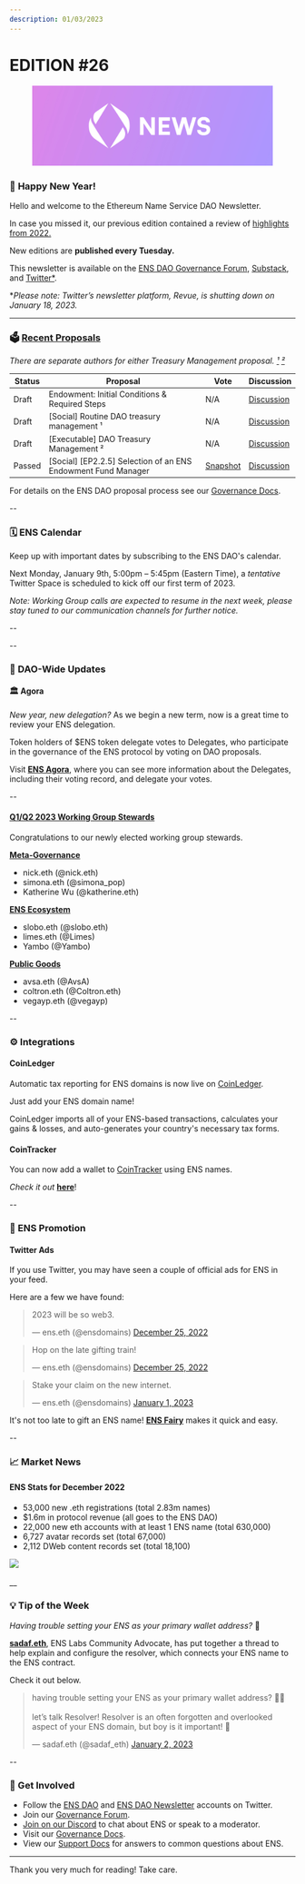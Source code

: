 ```yaml
---
description: 01/03/2023
---
```


# EDITION #26

<figure><img src=".gitbook/assets/DAO News (15x5) (1).jpg" alt=""><figcaption></figcaption></figure>

### 🎉 **Happy New Year!**

Hello and welcome to the Ethereum Name Service DAO Newsletter.

In case you missed it, our previous edition contained a review of [highlights from 2022.](https://discuss.ens.domains/t/ens-dao-newsletter-25-12-27-2022/15740)

New editions are **published every Tuesday.**

This newsletter is available on the [ENS DAO Governance Forum](https://discuss.ens.domains/), [Substack](https://ensdaonews.substack.com/), and [Twitter\*](https://twitter.com/ensdaonews).

\*_Please note: Twitter’s newsletter platform, Revue, is shutting down on January 18, 2023._

***

### 🗳️ [Recent Proposals](https://snapshot.org/#/ens.eth)

_There are separate authors for either Treasury Management proposal._ [_¹_](https://discuss.ens.domains/t/social-routine-dao-treasury-management/15501) [_²_](https://discuss.ens.domains/t/executable-dao-treasury-management/15576)

| Status | Proposal                                                        | Vote                                                                                                                   | Discussion                                                                                                  |
| ------ | --------------------------------------------------------------- | ---------------------------------------------------------------------------------------------------------------------- | ----------------------------------------------------------------------------------------------------------- |
| Draft  | Endowment: Initial Conditions & Required Steps                  | N/A                                                                                                                    | [Discussion](https://discuss.ens.domains/t/social-endowment-initial-conditions-required-steps/15684)        |
| Draft  | \[Social] Routine DAO treasury management ¹                     | N/A                                                                                                                    | [Discussion](https://discuss.ens.domains/t/social-routine-dao-treasury-management/15501)                    |
| Draft  | \[Executable] DAO Treasury Management ²                         | N/A                                                                                                                    | [Discussion](https://discuss.ens.domains/t/social-dao-treasury-management/15576)                            |
| Passed | \[Social] \[EP2.2.5] Selection of an ENS Endowment Fund Manager | [Snapshot](https://snapshot.org/#/ens.eth/proposal/0x1ab7ef84f6e904582d5b5b921944b5b1a8e36dbff1f1248fde87fef02b046816) | [Discussion](https://discuss.ens.domains/t/social-ep2-2-5-selection-of-an-ens-endowment-fund-manager/15188) |

For details on the ENS DAO proposal process see our [Governance Docs](https://docs.ens.domains/v/governance/).

\--

### **🗓 ENS Calendar**

Keep up with important dates by subscribing to the ENS DAO's calendar.

Next Monday, January 9th, 5:00pm – 5:45pm (Eastern Time), a _tentative_ Twitter Space is scheduled to kick off our first term of 2023.

_Note: Working Group calls are expected to resume in the next week, please stay tuned to our communication channels for further notice._

\--

\--

### 📝 DAO-Wide Updates

#### 🏛️ Agora

_New year, new delegation?_ As we begin a new term, now is a great time to review your ENS delegation.

Token holders of $ENS token delegate votes to Delegates, who participate in the governance of the ENS protocol by voting on DAO proposals.

Visit [**ENS Agora**](https://agora.ensdao.org/), where you can see more information about the Delegates, including their voting record, and delegate your votes.

\--

#### [**Q1/Q2 2023 Working Group Stewards**](https://discuss.ens.domains/t/results-working-group-steward-elections-for-q1-q2-2023/15627)

Congratulations to our newly elected working group stewards.

[**Meta-Governance**](https://snapshot.org/#/ens.eth/proposal/0xdaff050d30c77fe469da7eaa5b5bae0cb892f91a89c119367e47faf370667240)

* nick.eth (@nick.eth)
* simona.eth (@simona\_pop)
* Katherine Wu (@katherine.eth)

[**ENS Ecosystem**](https://snapshot.org/#/ens.eth/proposal/0xa245dc7264ae072620434996e1c66d82c64cefc5a2edde5114d691a8559d0b5f)

* slobo.eth (@slobo.eth)
* limes.eth (@Limes)
* Yambo (@Yambo)

[**Public Goods**](https://snapshot.org/#/ens.eth/proposal/0xa714c25d0f6bcb108635c1ea5a79bd5ef1c0a1c6e7fb13d62b9ab1fa83a68ff8)

* avsa.eth (@AvsA)
* coltron.eth (@Coltron.eth)
* vegayp.eth (@vegayp)

\--

### ⚙️ Integrations

#### CoinLedger

Automatic tax reporting for ENS domains is now live on [CoinLedger](https://twitter.com/CoinLedger).

Just add your ENS domain name!

CoinLedger imports all of your ENS-based transactions, calculates your gains & losses, and auto-generates your country's necessary tax forms.

#### CoinTracker

You can now add a wallet to [CoinTracker](https://twitter.com/CoinTracker) using ENS names.

_Check it out_ [**here**](https://twitter.com/CoinTracker/status/1606365015270834181)!

\--

### 📢 ENS Promotion

#### Twitter Ads

If you use Twitter, you may have seen a couple of official ads for ENS in your feed.

Here are a few we have found:

> 2023 will be so web3.
>
> — ens.eth (@ensdomains) [December 25, 2022](https://twitter.com/ensdomains/status/1606922699271540737?ref\_src=twsrc%5Etfw)

> Hop on the late gifting train!
>
> — ens.eth (@ensdomains) [December 25, 2022](https://twitter.com/ensdomains/status/1606922829861109761?ref\_src=twsrc%5Etfw)

> Stake your claim on the new internet.
>
> — ens.eth (@ensdomains) [January 1, 2023](https://twitter.com/ensdomains/status/1609459537169235968?ref\_src=twsrc%5Etfw)

It's not too late to gift an ENS name! [**ENS Fairy**](https://ensfairy.xyz/) makes it quick and easy.

\--

### 📈 Market News

#### ENS Stats for December 2022

* 53,000 new .eth registrations (total 2.83m names)
* $1.6m in protocol revenue (all goes to the ENS DAO)
* 22,000 new eth accounts with at least 1 ENS name (total 630,000)
* 6,727 avatar records set (total 67,000)
* 2,112 DWeb content records set (total 18,100)

![](upload://d0SLo2kyO5OBThZgj0BzJPiYeF.jpeg)

\_\_

### 💡 Tip of the Week

_Having trouble setting your ENS as your primary wallet address?_ 🤔

[**sadaf.eth**](https://twitter.com/sadaf\_eth), ENS Labs Community Advocate, has put together a thread to help explain and configure the resolver, which connects your ENS name to the ENS contract.

Check it out below.

> having trouble setting your ENS as your primary wallet address? 🤔💡\
> \
> let’s talk Resolver! Resolver is an often forgotten and overlooked aspect of your ENS domain, but boy is it important! 🧵
>
> — sadaf.eth (@sadaf\_eth) [January 2, 2023](https://twitter.com/sadaf\_eth/status/1610002542079152128?ref\_src=twsrc%5Etfw)

\--

### 🤝 Get Involved

* Follow the [ENS DAO](https://twitter.com/ENS\_DAO) and [ENS DAO Newsletter](https://twitter.com/ensdaonews) accounts on Twitter.
* Join our [Governance Forum](https://discuss.ens.domains/).
* [Join on our Discord](https://chat.ens.domains) to chat about ENS or speak to a moderator.
* Visit our [Governance Docs](https://docs.ens.domains/v/governance/).
* View our [Support Docs](https://support.ens.domains/docs) for answers to common questions about ENS.

***

Thank you very much for reading! Take care.

